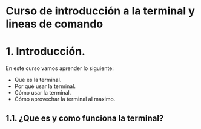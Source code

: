 # Curso de introducción a la terminal y lineas de comando

# 1. Introducción.
En este curso vamos aprender lo siguiente:
- Qué es la terminal.
- Por qué usar la terminal.
- Cómo usar la terminal.
- Cómo aprovechar la terminal al maximo.

## 1.1. ¿Que es y como funciona la terminal?

